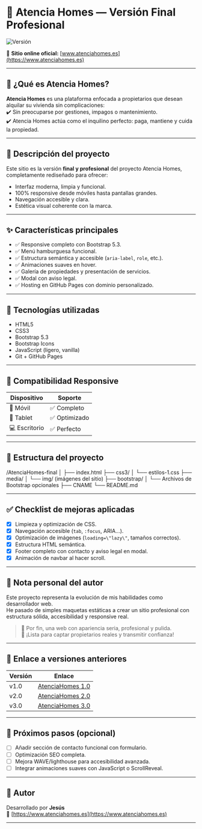 # 🏡 Atencia Homes — Versión Final Profesional

![Versión](https://img.shields.io/badge/versión-final-success?style=flat-square)

🔗 **Sitio online oficial:** [www.atenciahomes.es](https://www.atenciahomes.es)

---

## 📌 ¿Qué es Atencia Homes?

**Atencia Homes** es una plataforma enfocada a propietarios que desean alquilar su vivienda sin complicaciones:  
✔️ Sin preocuparse por gestiones, impagos o mantenimiento.  
✔️ Atencia Homes actúa como el inquilino perfecto: paga, mantiene y cuida la propiedad.

---

## 🧩 Descripción del proyecto

Este sitio es la versión **final y profesional** del proyecto Atencia Homes, completamente rediseñado para ofrecer:

- Interfaz moderna, limpia y funcional.
- 100% responsive desde móviles hasta pantallas grandes.
- Navegación accesible y clara.
- Estética visual coherente con la marca.

---

## ✨ Características principales

- ✅ Responsive completo con Bootstrap 5.3.
- ✅ Menú hamburguesa funcional.
- ✅ Estructura semántica y accesible (`aria-label`, `role`, etc.).
- ✅ Animaciones suaves en hover.
- ✅ Galería de propiedades y presentación de servicios.
- ✅ Modal con aviso legal.
- ✅ Hosting en GitHub Pages con dominio personalizado.

---

## 🚀 Tecnologías utilizadas

- HTML5  
- CSS3  
- Bootstrap 5.3  
- Bootstrap Icons  
- JavaScript (ligero, vanilla)  
- Git + GitHub Pages

---

## 📱 Compatibilidad Responsive

| Dispositivo | Soporte        |
|-------------|----------------|
| 📱 Móvil     | ✅ Completo     |
| 📲 Tablet    | ✅ Optimizado   |
| 💻 Escritorio| ✅ Perfecto     |

---

## 📁 Estructura del proyecto

/AtenciaHomes-final
│
├── index.html
├── css3/
│ └── estilos-1.css
├── media/
│ └── img/ (imágenes del sitio)
├── bootstrap/
│ └── Archivos de Bootstrap opcionales
├── CNAME
└── README.md


---

## ✅ Checklist de mejoras aplicadas

- [x] Limpieza y optimización de CSS.
- [x] Navegación accesible (`tab`, `:focus`, ARIA...).
- [x] Optimización de imágenes (`loading=\"lazy\"`, tamaños correctos).
- [x] Estructura HTML semántica.
- [x] Footer completo con contacto y aviso legal en modal.
- [x] Animación de navbar al hacer scroll.

---

## 🧠 Nota personal del autor

Este proyecto representa la evolución de mis habilidades como desarrollador web.  
He pasado de simples maquetas estáticas a crear un sitio profesional con estructura sólida, accesibilidad y responsive real.

> 🔹 Por fin, una web con apariencia seria, profesional y pulida.  
> 🔹 ¡Lista para captar propietarios reales y transmitir confianza!

---

## 📌 Enlace a versiones anteriores

| Versión | Enlace                                                                 |
|---------|------------------------------------------------------------------------|
| v1.0    | [AtenciaHomes 1.0](https://jesus323dev.github.io/AtenciaHomes.com/)   |
| v2.0    | [AtenciaHomes 2.0](https://jesus323dev.github.io/Atenciahomes2.0/)    |
| v3.0    | [AtenciaHomes 3.0](https://jesus323dev.github.io/Atencia-Homes-3.0/)  |

---

## 🔮 Próximos pasos (opcional)

- [ ] Añadir sección de contacto funcional con formulario.
- [ ] Optimización SEO completa.
- [ ] Mejora WAVE/lighthouse para accesibilidad avanzada.
- [ ] Integrar animaciones suaves con JavaScript o ScrollReveal.

---

## 👤 Autor

Desarrollado por **Jesús**  
🔗 [https://www.atenciahomes.es](https://www.atenciahomes.es)

---


